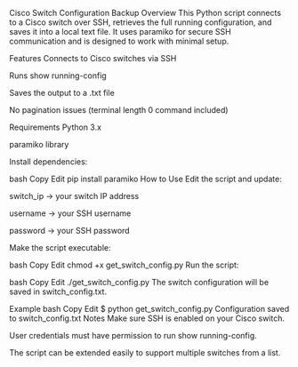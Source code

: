 Cisco Switch Configuration Backup
Overview
This Python script connects to a Cisco switch over SSH, retrieves the full running configuration, and saves it into a local text file.
It uses paramiko for secure SSH communication and is designed to work with minimal setup.

Features
Connects to Cisco switches via SSH

Runs show running-config

Saves the output to a .txt file

No pagination issues (terminal length 0 command included)

Requirements
Python 3.x

paramiko library

Install dependencies:

bash
Copy
Edit
pip install paramiko
How to Use
Edit the script and update:

switch_ip → your switch IP address

username → your SSH username

password → your SSH password

Make the script executable:

bash
Copy
Edit
chmod +x get_switch_config.py
Run the script:

bash
Copy
Edit
./get_switch_config.py
The switch configuration will be saved in switch_config.txt.

Example
bash
Copy
Edit
$ python get_switch_config.py
Configuration saved to switch_config.txt
Notes
Make sure SSH is enabled on your Cisco switch.

User credentials must have permission to run show running-config.

The script can be extended easily to support multiple switches from a list.
